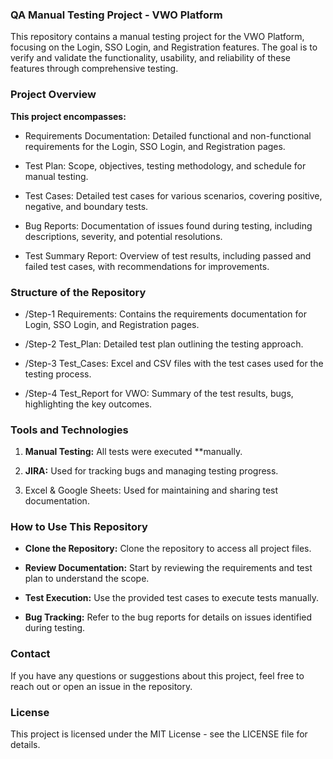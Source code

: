 ### QA Manual Testing Project - VWO Platform


This repository contains a manual testing project for the VWO Platform, focusing on the Login, SSO Login, and Registration features. The goal is to verify and validate the functionality, usability, and reliability of these features through comprehensive testing.

### Project Overview

**This project encompasses:**

- Requirements Documentation: Detailed functional and non-functional requirements for the Login, SSO Login, and Registration pages.

- Test Plan: Scope, objectives, testing methodology, and schedule for manual testing.

- Test Cases: Detailed test cases for various scenarios, covering positive, negative, and boundary tests.

- Bug Reports: Documentation of issues found during testing, including descriptions, severity, and potential resolutions.

- Test Summary Report: Overview of test results, including passed and failed test cases, with recommendations for improvements.

###  **Structure of the Repository**

- /Step-1 Requirements: Contains the requirements documentation for Login, SSO Login, and Registration pages.

- /Step-2 Test_Plan: Detailed test plan outlining the testing approach.

- /Step-3 Test_Cases: Excel and CSV files with the test cases used for the testing process.

- /Step-4 Test_Report for VWO: Summary of the test results, bugs, highlighting the key outcomes.

### Tools and Technologies

1. **Manual Testing:** All tests were executed **manually.

2. **JIRA:** Used for tracking bugs and managing testing progress.

3. Excel & Google Sheets: Used for maintaining and sharing test documentation.

### How to Use This Repository

-  **Clone the Repository:** Clone the repository to access all project files.

- **Review Documentation:** Start by reviewing the requirements and test plan to understand the scope.

- **Test Execution:** Use the provided test cases to execute tests manually.

- **Bug Tracking:** Refer to the bug reports for details on issues identified during testing.

### Contact

If you have any questions or suggestions about this project, feel free to reach out or open an issue in the repository.

### License

This project is licensed under the MIT License - see the LICENSE file for details.
